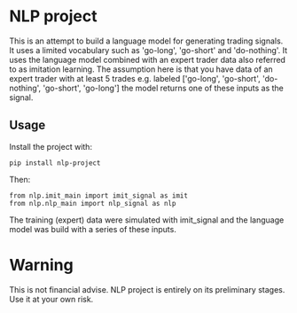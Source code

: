 # NLP project
This is an attempt to build a language model for generating trading signals. It uses a limited vocabulary such as 'go-long', 'go-short' and 'do-nothing'. 
It uses the language model combined with an expert trader data also referred to as imitation learning. The assumption here is that you have data of an expert trader with at least 5 trades e.g. labeled ['go-long', 'go-short', 'do-nothing', 'go-short', 'go-long'] the model returns one of these inputs as the signal.
## Usage
Install the project with:
```
pip install nlp-project
```
Then:
```
from nlp.imit_main import imit_signal as imit
from nlp.nlp_main import nlp_signal as nlp
```
The training (expert) data were simulated with imit_signal and the language model was build with a series of these inputs.

# Warning
This is not financial advise. NLP project is entirely on its preliminary stages. Use it at your own risk.
